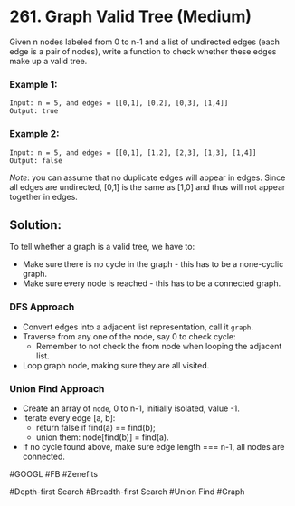 # 261. Graph Valid Tree (Medium)

Given n nodes labeled from 0 to n-1 and a list of undirected edges (each edge is a pair of nodes), write a function to check whether these edges make up a valid tree.

### Example 1:
```
Input: n = 5, and edges = [[0,1], [0,2], [0,3], [1,4]]
Output: true
```
### Example 2:
```
Input: n = 5, and edges = [[0,1], [1,2], [2,3], [1,3], [1,4]]
Output: false
```
*Note*: you can assume that no duplicate edges will appear in edges. Since all edges are undirected, [0,1] is the same as [1,0] and thus will not appear together in edges.

## Solution:
To tell whether a graph is a valid tree, we have to:
- Make sure there is no cycle in the graph - this has to be a none-cyclic graph.
- Make sure every node is reached - this has to be a connected graph.

### DFS Approach
- Convert edges into a adjacent list representation, call it `graph`.
- Traverse from any one of the node, say 0 to check cycle:
  - Remember to not check the from node when looping the adjacent list.
- Loop graph node, making sure they are all visited.

### Union Find Approach
- Create an array of `node`, 0 to n-1, initially isolated, value -1.
- Iterate every edge [a, b]:
  - return false if find(a) == find(b);
  - union them: node[find(b)] = find(a).
- If no cycle found above, make sure edge length === n-1, all nodes are connected.

#GOOGL #FB #Zenefits

#Depth-first Search #Breadth-first Search #Union Find #Graph
